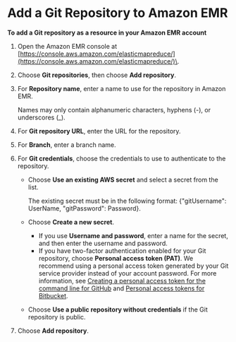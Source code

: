 # Add a Git Repository to Amazon EMR<a name="emr-git-repo-add"></a>

**To add a Git repository as a resource in your Amazon EMR account**

1. Open the Amazon EMR console at [https://console.aws.amazon.com/elasticmapreduce/](https://console.aws.amazon.com/elasticmapreduce/)\.

1. Choose **Git repositories**, then choose **Add repository**\.

1. For **Repository name**, enter a name to use for the repository in Amazon EMR\. 

   Names may only contain alphanumeric characters, hyphens \(\-\), or underscores \(\_\)\.

1. For **Git repository URL**, enter the URL for the repository\.

1. For **Branch**, enter a branch name\. 

1. For **Git credentials**, choose the credentials to use to authenticate to the repository\.
   + Choose **Use an existing AWS secret** and select a secret from the list\.

     The existing secret must be in the following format: \{"gitUsername": UserName, "gitPassword": Password\}\.
   + Choose **Create a new secret**\. 
     + If you use **Username and password**, enter a name for the secret, and then enter the username and password\.
     + If you have two\-factor authentication enabled for your Git repository, choose **Personal access token \(PAT\)**\. We recommend using a personal access token generated by your Git service provider instead of your account password\. For more information, see [Creating a personal access token for the command line for GitHub](https://help.github.com/articles/creating-a-personal-access-token-for-the-command-line/) and [Personal access tokens for Bitbucket](https://confluence.atlassian.com/bitbucketserver/personal-access-tokens-939515499.html)\.
   + Choose **Use a public repository without credentials** if the Git repository is public\.

1. Choose **Add repository**\. 